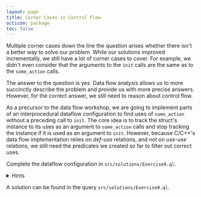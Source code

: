 ```yaml
---
layout: page
title: Corner Cases in Control Flow
octicon: package
toc: false
---
```


Multiple corner cases down the line the question arises whether there isn't a better way to solve our problem.
While our solutions improved incrementally, we still have a lot of corner cases to cover.
For example, we didn't even consider that the arguments to the `init` calls are the same as to the `some_action` calls.

The answer to the question is yes. Data flow analysis allows us to more succinctly describe the problem and provide us with more precise answers.
However, for the correct answer, we still need to reason about control flow.

As a precursor to the data flow workshop, we are going to implement parts of an interprocedural dataflow configuration to find uses of `some_action` without a preceding call to `init`. The core idea is to track the struct's instance to its uses as an argument to `some_action` calls and stop tracking the instance if it is used as an argument to `init`.
However, because C/C++'s data flow implementation relies on _def-use_ relations, and not on _use-use_ relations, we still need the predicates we created so far to filter out correct uses.

Complete the dataflow configuration in `src/solutions/Exercise9.ql`.

<details>
<summary>Hints</summary>

- The class `DataFlow::Node` can transformed to uninitialized local variables using the member predicate `asUninitialized`.
- The class `LocalVariable` has a member predicate `getType()` to get the type of the variable.
- Interprocedural dataflow uses the concepts of a _source_ and a _sink_ for which it determines if the source can reach the sink.
- A barrier is a condition that prevents further analysis to determine if a sink is reachable and is typically used to exclude data that is sanitized or validated.

</details>

A solution can be found in the query `src/solutions/Exercise9.ql`.
